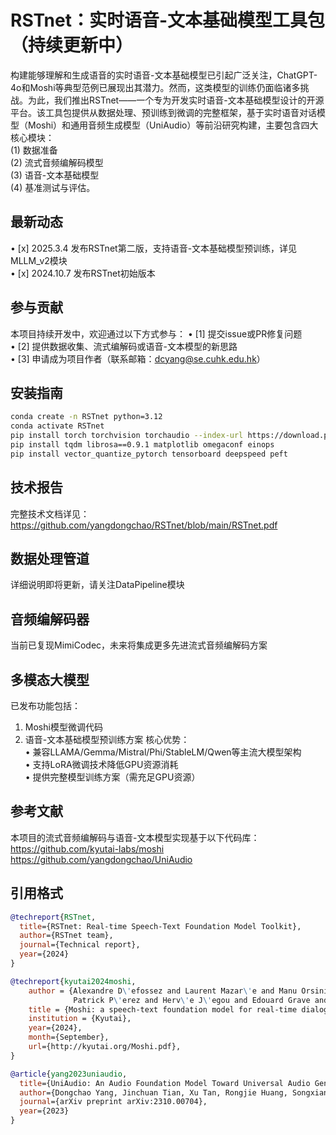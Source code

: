 # RSTnet：实时语音-文本基础模型工具包（持续更新中）

构建能够理解和生成语音的实时语音-文本基础模型已引起广泛关注，ChatGPT-4o和Moshi等典型范例已展现出其潜力。然而，这类模型的训练仍面临诸多挑战。为此，我们推出RSTnet——一个专为开发实时语音-文本基础模型设计的开源平台。该工具包提供从数据处理、预训练到微调的完整框架，基于实时语音对话模型（Moshi）和通用音频生成模型（UniAudio）等前沿研究构建，主要包含四大核心模块：      
(1) 数据准备    
(2) 流式音频编解码模型    
(3) 语音-文本基础模型   
(4) 基准测试与评估。   

## 最新动态
• [x] 2025.3.4 发布RSTnet第二版，支持语音-文本基础模型预训练，详见MLLM_v2模块   
• [x] 2024.10.7 发布RSTnet初始版本   

## 参与贡献
本项目持续开发中，欢迎通过以下方式参与：
• [1] 提交issue或PR修复问题   
• [2] 提供数据收集、流式编解码或语音-文本模型的新思路   
• [3] 申请成为项目作者（联系邮箱：dcyang@se.cuhk.edu.hk）   

## 安装指南
```bash
conda create -n RSTnet python=3.12   
conda activate RSTnet   
pip install torch torchvision torchaudio --index-url https://download.pytorch.org/whl/cu121   
pip install tqdm librosa==0.9.1 matplotlib omegaconf einops   
pip install vector_quantize_pytorch tensorboard deepspeed peft   
```

## 技术报告
完整技术文档详见：https://github.com/yangdongchao/RSTnet/blob/main/RSTnet.pdf   

## 数据处理管道
详细说明即将更新，请关注DataPipeline模块

## 音频编解码器
当前已复现MimiCodec，未来将集成更多先进流式音频编解码方案

## 多模态大模型
已发布功能包括：
1. Moshi模型微调代码
2. 语音-文本基础模型预训练方案
核心优势：   
• 兼容LLAMA/Gemma/Mistral/Phi/StableLM/Qwen等主流大模型架构   
• 支持LoRA微调技术降低GPU资源消耗   
• 提供完整模型训练方案（需充足GPU资源）   

## 参考文献
本项目的流式音频编解码与语音-文本模型实现基于以下代码库：   
https://github.com/kyutai-labs/moshi   
https://github.com/yangdongchao/UniAudio   

## 引用格式
```bibtex
@techreport{RSTnet,
  title={RSTnet: Real-time Speech-Text Foundation Model Toolkit},
  author={RSTnet team},
  journal={Technical report},
  year={2024}
}
```
```bibtex
@techreport{kyutai2024moshi,
    author = {Alexandre D\'efossez and Laurent Mazar\'e and Manu Orsini and Am\'elie Royer and
              Patrick P\'erez and Herv\'e J\'egou and Edouard Grave and Neil Zeghidour},
    title = {Moshi: a speech-text foundation model for real-time dialogue},
    institution = {Kyutai},
    year={2024},
    month={September},
    url={http://kyutai.org/Moshi.pdf},
}
```
```bibtex
@article{yang2023uniaudio,
  title={UniAudio: An Audio Foundation Model Toward Universal Audio Generation},
  author={Dongchao Yang, Jinchuan Tian, Xu Tan, Rongjie Huang, Songxiang Liu, Xuankai Chang, Jiatong Shi, Sheng Zhao, Jiang Bian, Xixin Wu, Zhou Zhao, Helen Meng},
  journal={arXiv preprint arXiv:2310.00704},
  year={2023}
}
```
